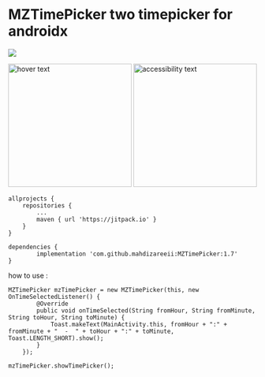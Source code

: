 # MZTimePicker two timepicker for androidx

[![](https://jitpack.io/v/mahdizareeii/MZTimePicker.svg)](https://jitpack.io/#mahdizareeii/MZTimePicker)

<p align="left">
  <img src="https://raw.githubusercontent.com/mahdizareeii/MZTimePicker/master/app/src/main/res/drawable/1.png" width="250" title="hover text">
  <img src="https://raw.githubusercontent.com/mahdizareeii/MZTimePicker/master/app/src/main/res/drawable/2.png" width="250" alt="accessibility text">
</p>


	allprojects {
		repositories {
			...
			maven { url 'https://jitpack.io' }
		}
	}

	dependencies {
	        implementation 'com.github.mahdizareeii:MZTimePicker:1.7'
	}
	
how to use :

    MZTimePicker mzTimePicker = new MZTimePicker(this, new OnTimeSelectedListener() {
            @Override
            public void onTimeSelected(String fromHour, String fromMinute, String toHour, String toMinute) {
                Toast.makeText(MainActivity.this, fromHour + ":" + fromMinute + "  -  " + toHour + ":" + toMinute, Toast.LENGTH_SHORT).show();
            }
        });
	
    mzTimePicker.showTimePicker();
